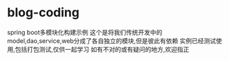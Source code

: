 # blog-coding
spring boot多模块化构建示例
这个是将我们传统开发中的model,dao,service,web分成了各自独立的模块,但是彼此有依赖
实例已经测试使用,包括打包测试,仅供一起学习
如有不对的或有疑问的地方,欢迎指正
